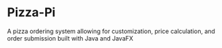 # Pizza-Pi
A pizza ordering system allowing for customization, price calculation, and order submission built with Java and JavaFX
